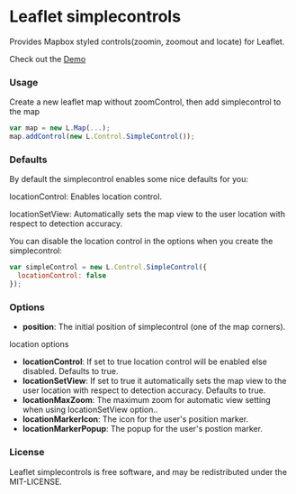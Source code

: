 Leaflet simplecontrols
=====================

Provides Mapbox styled controls(zoomin, zoomout and locate) for Leaflet.

Check out the [Demo](http://demo.org)

### Usage
Create a new leaflet map without zoomControl, then add simplecontrol to the map

```javascript
var map = new L.Map(...);
map.addControl(new L.Control.SimpleControl());
```

### Defaults
By default the simplecontrol enables some nice defaults for you:

locationControl: Enables location control.

locationSetView: Automatically sets the map view to the user location with respect to detection accuracy.

You can disable the location control in the options when you create the simplecontrol:
```javascript
var simpleControl = new L.Control.SimpleControl({
  locationControl: false
});
```

### Options
* **position**: The initial position of simplecontrol (one of the map corners).

location options
* **locationControl**: If set to true location control will be enabled else disabled. Defaults to true.
* **locationSetView**: If set to true it automatically sets the map view to the user location with respect to detection accuracy. Defaults to true.
* **locationMaxZoom**: The maximum zoom for automatic view setting when using locationSetView option..
* **locationMarkerIcon**: The icon for the user's position marker.
* **locationMarkerPopup**: The popup for the user's postion marker.

### License

Leaflet simplecontrols is free software, and may be redistributed under the MIT-LICENSE.
